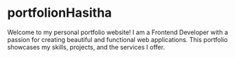 # portfolionHasitha
Welcome to my personal portfolio website! I am a Frontend Developer with a passion for creating beautiful and functional web applications. This portfolio showcases my skills, projects, and the services I offer.
